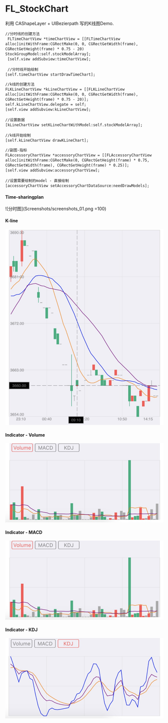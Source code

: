 # FL_StockChart


利用 CAShapeLayer + UIBezierpath 写的K线图Demo.

```objc
//分时线的创建方法
 FLTimeChartView *timeChartView = [[FLTimeChartView alloc]initWithFrame:CGRectMake(0, 0, CGRectGetWidth(frame), CGRectGetHeight(frame) * 0.75 - 20) StockGroupModel:self.stockModelArray];
 [self.view addSubview:timeChartView];

 //分时线开始绘制
[self.timeChartView startDrawTimeChart];
 ```


 ```objc
 //k线的创建方法
 FLKLineChartView *kLineChartView = [[FLKLineChartView alloc]initWithFrame:CGRectMake(0, 0, CGRectGetWidth(frame), CGRectGetHeight(frame) * 0.75 - 20)];
 self.kLineChartView.delegate = self;
 [self.view addSubview:kLineChartView];
 
 //设置数据
 [kLineChartView setKLineChartWithModel:self.stockModelArray];
 
 //k线开始绘制
 [self.kLineChartView drawKLineChart];
 ```
 
 ```objc
 //副图-指标
 FLAccessoryChartView *accessoryChartView = [[FLAccessoryChartView alloc]initWithFrame:CGRectMake(0, CGRectGetHeight(frame) * 0.75, CGRectGetWidth(frame), CGRectGetHeight(frame) * 0.25)];
 [self.view addSubview:accessoryChartView];
 
 //设置需要绘制的model - 直接绘制
 [accessoryChartView setAccessoryChartDataSource:needDrawModels];
 ```

#### Time-sharingplan
![分时图](Screenshots/screenshots_01.png =100)

#### K-line
![K线图](Screenshots/screenshots_02.png)

#### Indicator - Volume
![Volume](Screenshots/screenshots_03.png)

#### Indicator - MACD
![MACD](Screenshots/screenshots_03.png)

#### Indicator - KDJ
![KDJ](Screenshots/screenshots_05.png)
